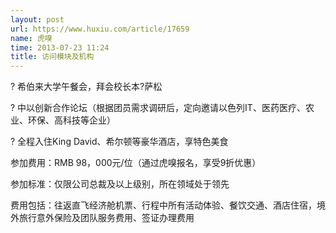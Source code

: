 ```yaml
---
layout: post
url: https://www.huxiu.com/article/17659
name: 虎嗅
time: 2013-07-23 11:24
title: 访问模块及机构
---
```

? 希伯来大学午餐会，拜会校长本?萨松

? 中以创新合作论坛（根据团员需求调研后，定向邀请以色列IT、医药医疗、农业、环保、高科技等企业）

? 全程入住King David、希尔顿等豪华酒店，享特色美食

参加费用：RMB 98，000元/位（通过虎嗅报名，享受9折优惠）

参加标准：仅限公司总裁及以上级别，所在领域处于领先

费用包括：往返直飞经济舱机票、行程中所有活动体验、餐饮交通、酒店住宿，境外旅行意外保险及团队服务费用、签证办理费用

